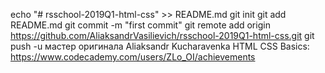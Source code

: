 echo "# rsschool-2019Q1-html-css" >> README.md 
git init 
git add README.md 
git commit -m "first commit" 
git remote add origin https://github.com/AliaksandrVasilievich/rsschool-2019Q1-html-css.git
 git push -u мастер оригинала
Aliaksandr Kucharavenka
HTML CSS Basics: https://www.codecademy.com/users/ZLo_OI/achievements

